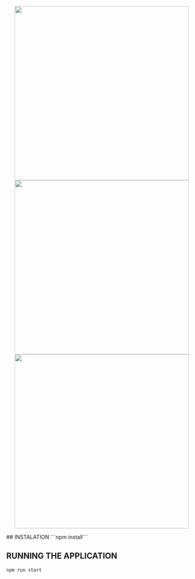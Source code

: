<p align="center">
<img width="460" height="auto" src="https://i.imgur.com/lm6kYkE.png">
<img width="460" height="auto" src="https://i.imgur.com/SvASy0d.png">
<img width="460" height="auto" src="https://i.imgur.com/L1NCQ9l.jpg">
</p>
## INSTALATION
```npm install```

## RUNNING THE APPLICATION
```npm run start```
